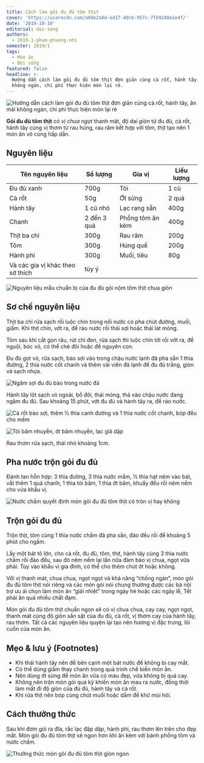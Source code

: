 ```yaml
---
title: Cách làm gỏi đu đủ tôm thịt
cover: 'https://ucarecdn.com/a0de2a8d-ed17-40cb-957c-7fb9248e1e4f/'
date: '2019-10-10'
editorial: doi-song
authors:
  - 2019-1-pham-phuong-nhi
semester: 2019/1
tags:
  - Món ăn
  - Đời sống
featured: false
headline: >-
  Hướng dẫn cách làm gỏi đu đủ tôm thịt đơn giản cùng cà rốt, hành tây, ăn mãi
  không ngán, chi phí thực hiện món lại rẻ.
---
```

![Hướng dẫn cách làm gỏi đu đủ tôm thịt đơn giản cùng cà rốt, hành tây, ăn mãi không ngán, chi phí thực hiện món lại rẻ](https://ucarecdn.com/247ea5f9-8c38-47eb-a679-c799a3078476/ "Hướng dẫn cách làm gỏi đu đủ tôm thịt đơn giản cùng cà rốt, hành tây, ăn mãi không ngán, chi phí thực hiện món lại rẻ")

**Gỏi đu đủ tôm thịt** có _vị chua ngọt_ thanh mát, độ dai _giòn_ từ đu đủ, cà rốt, hành tây cùng vị thơm từ rau húng, rau răm kết hợp với tôm, thịt tạo nên 1 món ăn vô cùng hấp dẫn.

## Nguyên liệu

| Tên nguyên liệu                  | Số lượng    | Gia vị           | Liều lượng |
| -------------------------------- | ----------- | ---------------- | ---------- |
| Đu đủ xanh                       | 700g        | Tỏi              | 1 củ       |
| Cà rốt                           | 50g         | Ớt sừng          | 2 quả      |
| Hành tây                         | 1 củ nhỏ    | Lạc rang sẵn     | 400g       |
| Chanh                            | 2 đến 3 quả | Phồng tôm ăn kèm | 400g       |
| Thịt ba chỉ                      | 300g        | Rau răm          | 200g       |
| Tôm                              | 300g        | Húng quế         | 200g       |
| Hành phi                         | 300g        | Muối, tiêu       | 80g        |
| Và các gia vị khác theo sở thích | tùy ý       |                  |            |

![Nguyên liệu mẫu chuẩn bị của đu đủ gỏi nộm tôm thịt chua giòn](https://ucarecdn.com/7fa8d0ec-8fb3-439b-a38d-a0aed0b1e15b/ "Nguyên liệu mẫu chuẩn bị của đu đủ gỏi nộm tôm thịt chua giòn")

## Sơ chế nguyên liệu

Thịt ba chỉ rửa sạch rồi luộc chín trong nồi nước có pha chút đường, muối, giấm. Khi thịt chín, vớt ra, để ráo nước rồi thái sợi hoặc thái lát mỏng.

Tôm sau khi cắt gọn râu, rút chỉ đen, rửa sạch thì luộc chín tới rồi vớt ra, để nguội, bóc vỏ, có thể chẻ đôi hoặc để nguyên con.

Đu đủ gọt vỏ, rửa sạch, bào sợi vào trong chậu nước lạnh đã pha sẵn 1 thìa đường, 2 thìa nước cốt chanh và thêm vài viên đá lạnh để đu đủ trắng, giòn và sạch nhựa.

![Ngâm sợi đu đủ bào trong nước đá](https://ucarecdn.com/128fe6e2-1715-4282-8313-d94f8ffe49fe/ "Ngâm sợi đu đủ bào trong nước đá")

Hành tây lột sạch vỏ ngoài, bổ đôi, thái mỏng, thả vào chậu nước đang ngâm đu đủ. Sau khoảng 15 phút, vớt đu đủ và hành tây ra, để ráo nước.

![Cà rốt bào sợi, thêm ½ thìa canh đường và 1 thìa nước cốt chanh, bóp đều cho mềm](https://ucarecdn.com/3421e1d3-8415-4888-9a1b-72c1ab4092c8/ "Cà rốt bào sợi, thêm ½ thìa canh đường và 1 thìa nước cốt chanh, bóp đều cho mềm")

![Tỏi băm nhuyễn, ớt băm nhuyễn, lạc giã dập](https://ucarecdn.com/9e4e8a90-1a2d-467d-b0ec-eb14ac66e4e8/ "Tỏi băm nhuyễn, ớt băm nhuyễn, lạc giã dập")

Rau thơm rửa sạch, thái nhỏ khoảng 1cm.

## Pha nước trộn gỏi đu đủ

Đánh tan hỗn hợp: 3 thìa đường, 3 thìa nước mắm, ½ thìa hạt nêm vào bát, vắt thêm 1 quả chanh, 1 thìa tỏi băm, 1 thìa ớt băm, khuấy đều rồi nêm nếm cho vừa khẩu vị.

![Nước chấm quyết định món gỏi đu đủ tôm thịt có tròn vị hay không](https://ucarecdn.com/4f52d2c1-c19b-4793-bd90-1356a164941e/ "Nước chấm quyết định món gỏi đu đủ tôm thịt có tròn vị hay không")

## Trộn gỏi đu đủ

Trộn thịt, tôm cùng 1 thìa nước chấm đã pha sẵn, đảo đều rồi để khoảng 5 phút cho ngấm.

Lấy một bát tô lớn, cho cà rốt, đu đủ, tôm, thịt, hành tây cùng 3 thìa nước chấm rồi đảo đều, sau đó nêm nếm lại lần nữa đảm bảo vị chua, ngọt vừa phải. Tùy vào khẩu vị gia đình, có thể cho thêm chút ớt hoặc không.

Với vị thanh mát, chua chua, ngọt ngọt và khả năng “chống ngán”, món gỏi đu đủ tôm thịt nói riêng và các món gỏi nói chung thường được các bà nội trợ ưu ái chọn làm món ăn “giải nhiệt” trong ngày hè hoặc các ngày lễ, Tết phải ăn quá nhiều chất đạm.

Món gỏi đu đủ tôm thịt chuẩn ngon sẽ có vị chua chua, cay cay, ngọt ngọt, thanh mát cùng độ giòn sần sật của đu đủ, cà rốt, vị thơm cay của hành tây, rau thơm. Tất cả các nguyên liệu quyện lại tạo nên hương vị đặc trưng, lôi cuốn của món ăn.

## Mẹo & lưu ý (Footnotes)

* Khi thái hành tây nên để bên cạnh một bát nước để không bị cay mắt.
* Có thể dùng giấm thay chanh trong quá trình chế biến món ăn.
* Nên dùng ớt sừng để món ăn vừa có màu đẹp, vừa không bị quá cay.
* Không nên trộn món gỏi quá kỹ khiến món ăn mau ra nước, đồng thời làm mất đi độ giòn của đủ đủ, hành tây và cà rốt.
* Khi rửa thịt nên bóp cùng chút muối hoặc dấm để khử mùi hôi.

## Cách thưởng thức

Sau khi đơm gỏi ra đĩa, rắc lạc đập dập, hành phi, rau thơm lên trên cho đẹp mắt. Món gỏi đu đủ tôm thịt sẽ ngon hơn khi ăn kèm với bánh phồng tôm và nước chấm.

![Thưởng thức món gỏi đu đủ tôm thịt giòn ngon](https://ucarecdn.com/8fc21b03-d489-4191-ae6f-a0e88e467fba/ "Thưởng thức món gỏi đu đủ tôm thịt giòn ngon")
